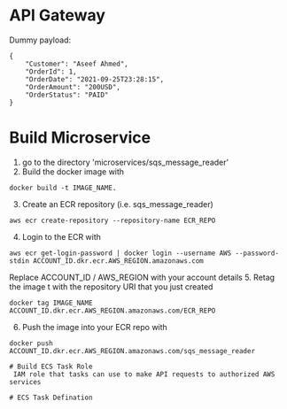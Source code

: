# API Gateway

Dummy payload:

````
{
    "Customer": "Aseef Ahmed",
    "OrderId": 1,
    "OrderDate": "2021-09-25T23:28:15",
    "OrderAmount": "200USD",
    "OrderStatus": "PAID"
}
````

# Build Microservice
1. go to the directory 'microservices/sqs_message_reader'
2. Build the docker image with
````
docker build -t IMAGE_NAME.
````
3. Create an ECR repository (i.e. sqs_message_reader)
````
aws ecr create-repository --repository-name ECR_REPO
````
4. Login to the ECR with
````
aws ecr get-login-password | docker login --username AWS --password-stdin ACCOUNT_ID.dkr.ecr.AWS_REGION.amazonaws.com
````

Replace ACCOUNT_ID / AWS_REGION with your account details
5. Retag the image t with the repository URI that you just created
````
docker tag IMAGE_NAME ACCOUNT_ID.dkr.ecr.AWS_REGION.amazonaws.com/ECR_REPO
````
6. Push the image into your ECR repo with
````
docker push ACCOUNT_ID.dkr.ecr.AWS_REGION.amazonaws.com/sqs_message_reader

# Build ECS Task Role
 IAM role that tasks can use to make API requests to authorized AWS services
 
# ECS Task Defination

````
